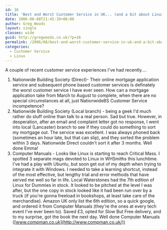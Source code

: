 ```yaml
---
id: 16
title: 'Best and Worst Customer Service in UK... (and a bit about Linux)'
date: 2006-08-08T21:45:39+00:00
author: Greg Woods
layout: single
classes: wide
guid: http://gregwoods.co.uk/?p=16
permalink: /2006/08/best-and-worst-customer-service-in-uk-and-a-bit-about-linux/
categories:
  - Customer Service
  - Linux
---
```

A couple of recent customer service experiences I've had recently....
 
  1. Nationwide Building Society (Direct)- Their online mortgage application service and subsequent phone based customer services is definately the worst customer service I have ever seen. How can a mortgage application take from March to August to complete, when there are no special circumstances at all, just NationwideBS Customer Service incompetence?
  2. Nationwide Building Society (Local branch) - being a geek I'd much rather do stuff online than talk to a real person. Sad but true. However, in desperation, after an email and complaint letter got no response, I went into local (Lancaster) branch to see if they could do something to sort my mortgage out. The service was excellent. I was always phoned back (sometimes an hour late, but that can slip), and they sorted the problem within 3 days. Nationwide Direct couldn't sort it after 3 months. Well done Emma!
  3. Computer Manuals - Looks like Linux is starting to reach Critical Mass. I spotted 3 separate mags devoted to Linux in WHSmiths this lunchtime. I've had a play with Ubuntu, but soon get out of my depth when trying to integrate it with Windows. I needed to take a learning shortcut, instead of the most effective, but lengthy trial and error methods that have served me well so far in life. Local Waterstones had the 7th edition of Linux for Dummies in stock. It looked to be pitched at the level I was after, but the one copy in stock looked like it had been run over by a truck (if you're gonna freeload in bookshops, at least take care of the merchandise). Amazon UK only list the 6th edition, so a quick google, and ordered it from Computer Manuals (they're the ones at every tech event I've ever been to). Saved £3, opted for Slow But Free delivery, and to my surprise, got the book the next day. Well done Computer Manuals ([www.compman.co.uk](http://www.compman.co.uk/))